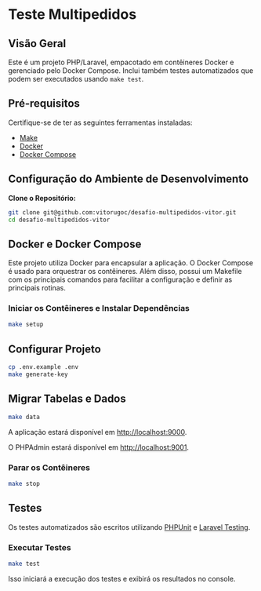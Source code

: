 # Teste Multipedidos

## Visão Geral

Este é um projeto PHP/Laravel, empacotado em contêineres Docker e gerenciado pelo Docker Compose. Inclui também testes automatizados que podem ser executados usando `make test`.

## Pré-requisitos

Certifique-se de ter as seguintes ferramentas instaladas:

- [Make](https://www.gnu.org/software/make/manual/make.html)
- [Docker](https://www.docker.com/get-started)
- [Docker Compose](https://docs.docker.com/compose/install/)

## Configuração do Ambiente de Desenvolvimento

**Clone o Repositório:**
   ```bash
   git clone git@github.com:vitorugoc/desafio-multipedidos-vitor.git
   cd desafio-multipedidos-vitor
   ```

## Docker e Docker Compose

Este projeto utiliza Docker para encapsular a aplicação. O Docker Compose é usado para orquestrar os contêineres.
Além disso, possui um Makefile com os principais comandos para facilitar a configuração e definir as principais rotinas.

### Iniciar os Contêineres e Instalar Dependências

```bash
make setup
```

## Configurar Projeto

```bash
cp .env.example .env
make generate-key
```

## Migrar Tabelas e Dados
```bash
make data
```

A aplicação estará disponível em [http://localhost:9000](http://localhost:9000).

O PHPAdmin estará disponível em [http://localhost:9001](http://localhost:9001).

### Parar os Contêineres

```bash
make stop
```

## Testes

Os testes automatizados são escritos utilizando [PHPUnit](https://phpunit.de/) e [Laravel Testing](https://laravel.com/docs/10.x/testing).

### Executar Testes

```bash
make test
```

Isso iniciará a execução dos testes e exibirá os resultados no console.
